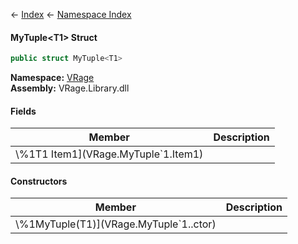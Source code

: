 ← [Index](Api-Index) ← [Namespace Index](Namespace-Index)

#### MyTuple&lt;T1&gt; Struct

```csharp
public struct MyTuple<T1>
```

**Namespace:** [VRage](VRage)  
**Assembly:** VRage.Library.dll

#### Fields

|Member|Description|
|---|---|
|\\%1T1 Item1](VRage.MyTuple`1.Item1)||

#### Constructors

|Member|Description|
|---|---|
|\\%1MyTuple(T1)](VRage.MyTuple`1..ctor)||


